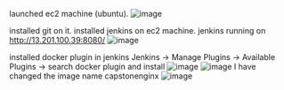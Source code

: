launched ec2 machine (ubuntu).
![image](https://github.com/user-attachments/assets/d200a1cb-78b8-40f0-8491-eb12be676291)

installed git on it.
installed jenkins on ec2 machine.
jenkins running on  http://13.201.100.39:8080/
![image](https://github.com/user-attachments/assets/a082adbb-1974-4cae-b229-7d3ffb67acb6)

installed docker plugin in jenkins 
Jenkins -> Manage Plugins -> Available Plugins -> search docker plugin and install
![image](https://github.com/user-attachments/assets/d3eaf9be-c8f2-4626-8109-5a79211cc35e)
![image](https://github.com/user-attachments/assets/a47ab21b-272b-4db7-9fcd-bdef2055687b)
I have changed the image name capstonenginx
![image](https://github.com/user-attachments/assets/465b1d1f-7a2b-4401-96ba-004ea88f47dc)



